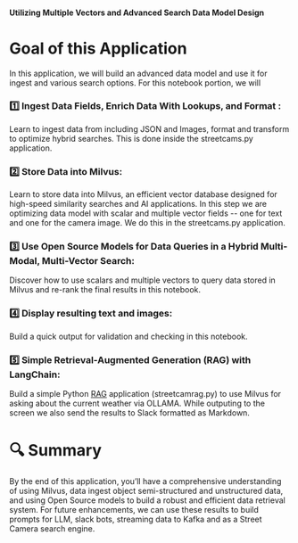 #### Utilizing Multiple Vectors and Advanced Search Data Model Design

# Goal of this Application

In this application, we will build an advanced data model and use it for ingest and various search options.   For this notebook portion, we will

### 1️⃣ Ingest Data Fields, Enrich Data With Lookups, and Format :
Learn to ingest data from including JSON and Images, format and transform to optimize hybrid searches.   This is done inside the streetcams.py application.

### 2️⃣ Store Data into Milvus:
Learn to store data into Milvus, an efficient vector database designed for high-speed similarity searches and AI applications.   In this step we are optimizing data model with scalar and multiple vector fields -- one for text and one for the camera image.   We do this in the streetcams.py application.

### 3️⃣ Use Open Source Models for Data Queries in a Hybrid Multi-Modal, Multi-Vector Search:
Discover how to use scalars and multiple vectors to query data stored in Milvus and re-rank the final results in this notebook.

### 4️⃣ Display resulting text and images:
Build a quick output for validation and checking in this notebook.

### 5️⃣ Simple Retrieval-Augmented Generation (RAG) with LangChain:
Build a simple Python [RAG](https://milvus.io/docs/integrate_with_langchain.md) application (streetcamrag.py) to use Milvus for asking about the current weather via OLLAMA.   While outputing to the screen we also send the results to Slack formatted as Markdown.

# 🔍 Summary
By the end of this application, you’ll have a comprehensive understanding of using Milvus, data ingest object semi-structured and unstructured data, and using Open Source models to build a robust and efficient data retrieval system.   For future enhancements, we can use these results to build prompts for LLM, slack bots, streaming data to Kafka and as a Street Camera search engine.



